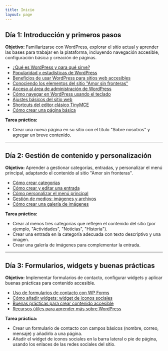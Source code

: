 ```yaml
---
title: Inicio
layout: page
---
```


## Día 1: Introducción y primeros pasos
**Objetivo:** Familiarizarse con WordPress, explorar el sitio actual y aprender las bases para trabajar en la plataforma, incluyendo navegación accesible, configuración básica y creación de páginas.

- [¿Qué es WordPress y para qué sirve?](./que-es-wordpress.md)
- [Popularidad y estadísticas de WordPress](./popularidad-estadisticas.md)
- [Beneficios de usar WordPress para sitios web accesibles](./beneficios-wordpress-accesibles.md)
- [Conociendo los elementos del sitio "Amor sin fronteras"](./conociendo-sitio.md)
- [Acceso al área de administración de WordPress](./acceso-administracion.md)
- [Cómo navegar en WordPress usando el teclado](./navegar-wordpress.md)
- [Ajustes básicos del sitio web](./ajustes-basicos.md)
- [Shortcuts del editor clásico TinyMCE](./shortcuts-tinymce.md)
- [Cómo crear una página básica](./crear-pagina-basica.md)

**Tarea práctica:**
- Crear una nueva página en su sitio con el título "Sobre nosotros" y agregar un breve contenido.

---

## Día 2: Gestión de contenido y personalización
**Objetivo:** Aprender a gestionar categorías, entradas, y personalizar el menú principal, adaptando el contenido al sitio "Amor sin fronteras".

- [Cómo crear categorías](./crear-categorias.md)
- [Cómo crear y editar una entrada](./crear-editar-entrada.md)
- [Cómo personalizar el menú principal](./personalizar-menu-principal.md)
- [Gestión de medios: imágenes y archivos](./gestion-medios.md)
- [Cómo crear una galería de imágenes](./crear-galeria.md)

**Tarea práctica:**
- Crear al menos tres categorías que reflejen el contenido del sitio (por ejemplo, "Actividades", "Noticias", "Historia").
- Crear una entrada en la categoría adecuada con texto descriptivo y una imagen.
- Crear una galería de imágenes para complementar la entrada.

---

## Día 3: Formularios, widgets y buenas prácticas
**Objetivo:** Implementar formularios de contacto, configurar widgets y aplicar buenas prácticas para contenido accesible.

- [Uso de formularios de contacto con WP Forms](./formularios-wpforms.md)
- [Cómo añadir widgets: widget de iconos sociales](./widgets-iconos-sociales.md)
- [Buenas prácticas para crear contenido accesible](./buenas-practicas.md)
- [Recursos útiles para aprender más sobre WordPress](./recursos-utiles.md)

**Tarea práctica:**
- Crear un formulario de contacto con campos básicos (nombre, correo, mensaje) y añadirlo a una página.
- Añadir el widget de iconos sociales en la barra lateral o pie de página, usando los enlaces de las redes sociales del sitio.

